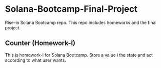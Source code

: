 # Solana-Bootcamp-Final-Project

Rise-in Solana Bootcamp repo. This repo includes homeworks and the final project.

## Counter (Homework-I)
This is homework-I for Solana Bootcamp. Store a value i the state and act according to what user wants.